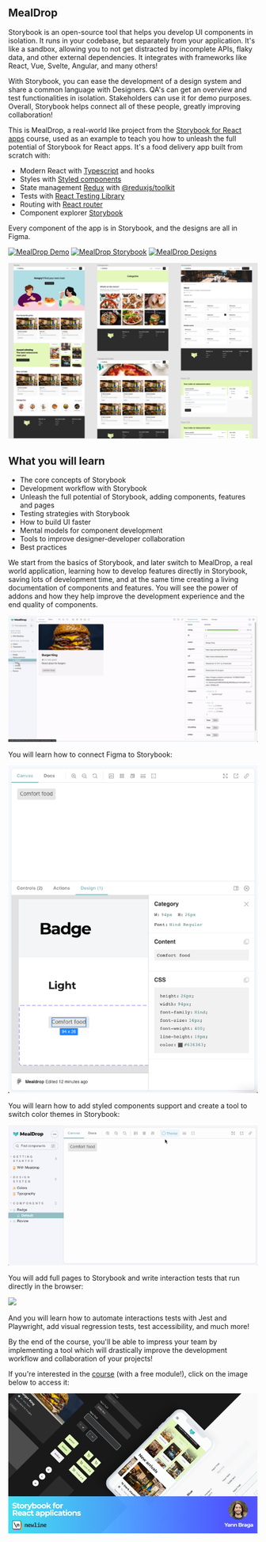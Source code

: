 ## MealDrop

Storybook is an open-source tool that helps you develop UI components in isolation. It runs in your codebase, but separately from your application. It's like a sandbox, allowing you to not get distracted by incomplete APIs, flaky data, and other external dependencies. It integrates with frameworks like React, Vue, Svelte, Angular, and many others!

With Storybook, you can ease the development of a design system and share a common language with Designers. QA's can get an overview and test functionalities in isolation. Stakeholders can use it for demo purposes. Overall, Storybook helps connect all of these people, greatly improving collaboration!

This is MealDrop, a real-world like project from the [Storybook for React apps](https://www.newline.co/courses/storybook-for-react-apps) course, used as an example to teach you how to unleash the full potential of Storybook for React apps. It's a food delivery app built from scratch with:

- Modern React with [Typescript](https://www.typescriptlang.org/) and hooks
- Styles with [Styled components](http://styled-components.com/)
- State management [Redux](https://redux.js.org/) with [@reduxjs/toolkit](https://redux-toolkit.js.org/)
- Tests with [React Testing Library](https://testing-library.com/docs/react-testing-library/intro/)
- Routing with [React router](https://reactrouter.com/)
- Component explorer [Storybook](https://storybook.js.org/)

Every component of the app is in Storybook, and the designs are all in Figma.

[![MealDrop Demo](https://img.shields.io/badge/MealDrop-Live%20demo-green?style=for-the-badge&logo=vercel)](http://mealdrop.vercel.app/)
[![MealDrop Storybook](https://img.shields.io/badge/MealDrop-Storybook-ff4785?style=for-the-badge&logo=storybook)](http://mealdrop.vercel.app/storybook)
[![MealDrop Designs](https://img.shields.io/badge/MealDrop-Designs-eeeeee?style=for-the-badge&logo=figma)](https://www.figma.com/file/3Q1HTCalD0lJnNvcMoEw1x/Mealdrop)

![](./.github/media/application-example.png)

## What you will learn

- The core concepts of Storybook
- Development workflow with Storybook
- Unleash the full potential of Storybook, adding components, features and pages
- Testing strategies with Storybook
- How to build UI faster
- Mental models for component development
- Tools to improve designer-developer collaboration
- Best practices

We start from the basics of Storybook, and later switch to MealDrop, a real world application, learning how to develop features directly in Storybook, saving lots of development time, and at the same time creating a living documentation of components and features. You will see the power of addons and how they help improve the development experience and the end quality of components.

![](./.github/media/restaurant-card-stories.gif)

You will learn how to connect Figma to Storybook:

![](./.github/media/figma-connect.png)

You will learn how to add styled components support and create a tool to switch color themes in Storybook:

![](./.github/media/theme-toolbar.gif)

You will add full pages to Storybook and write interaction tests that run directly in the browser:

![](./.github/media/interaction-tests.gif)

And you will learn how to automate interactions tests with Jest and Playwright, add visual regression tests, test accessibility, and much more!

By the end of the course, you'll be able to impress your team by implementing a tool which will drastically improve the development workflow and collaboration of your projects!

If you're interested in the [course](https://www.newline.co/courses/storybook-for-react-apps) (with a free module!), click on the image below to access it:

[![](./src/docs/assets/mealdrop-banner.png)](https://www.newline.co/courses/storybook-for-react-apps)
